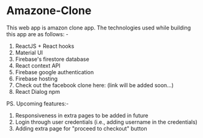 # Amazone-Clone
This web app is amazon clone app. The technologies used while building this app are as follows: -
1. ReactJS + React hooks
1. Material UI
1. Firebase's firestore database
1. React context API
1. Firebase google authentication
1. Firebase hosting
1. Check out the facebook clone here: (link will be added soon...)
1. React Dialog npm

PS. Upcoming features:-
1. Responsiveness in extra pages to be added in future
1. Login through user credentials (i.e., adding username in the credentials)
1. Adding extra page for "proceed to checkout" button

